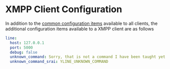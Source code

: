 # XMPP Client Configuration

In addition to the [common configuration items](./Config_Client) available to all clients, the additional configuration 
items available to a XMPP client are as follows

```yaml
line:
  host: 127.0.0.1
  port: 5000
  debug: false
  unknown_command: Sorry, that is not a command I have been taught yet!
  unknown_command_srai: YLINE_UNKNOWN_COMMAND
```
